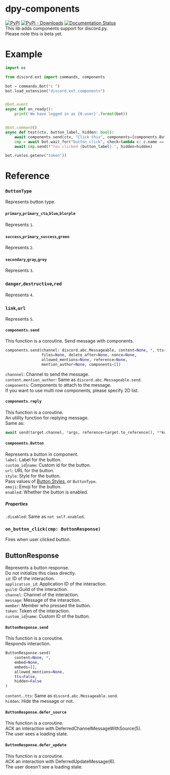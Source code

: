 # dpy-components
[![PyPI](https://img.shields.io/pypi/v/dpy-components)](https://pypi.org/project/discord-emoji) 
[![PyPI - Downloads](https://img.shields.io/badge/dynamic/json?label=downloads&query=%24.total_downloads&url=https%3A%2F%2Fapi.pepy.tech%2Fapi%2Fprojects%2Fdiscord-emoji)](https://pepy.tech/project/dpy-components/) 
[![Documentation Status](https://readthedocs.org/projects/dpy-components/badge/?version=latest)](https://dpy-components-ja.readthedocs.io/en/latest/?badge=latest)  
This lib adds components support for discord.py.  
Please note this is beta yet.

Example
=====

```python
import os

from discord.ext import commands, components

bot = commands.Bot("c ")
bot.load_extension("discord.ext.components")


@bot.event
async def on_ready():
    print('We have logged in as {0.user}'.format(bot))


@bot.command()
async def test(ctx, button_label, hidden: bool):
    await components.send(ctx, "Click this", components=[components.Button(button_label, name="button1")])
    cmp = await bot.wait_for("button_click", check=lambda c: c.name == "button1")
    await cmp.send(f"You clicked {button_label}.", hidden=hidden)

bot.run(os.getenv("token"))

```

Reference
=========
### `ButtonType`
Represents button type.
#### `primary`,`primary_cta`,`blue`,`blurple`
Represents `1`.
#### `success`,`primary_success`,`green`
Represents `2`.
#### `secondary`,`gray`,`grey`
Represents `3`.
### `danger`,`destructive`,`red`
Represents `4`.
### `link`,`url`
Represents `5`.
#### `components.send`
This function is a coroutine.
Send message with components.
```python
components.send(channel: discord.abc.Messageable, content=None, *, tts=False, embed=None, file=None,
                files=None, delete_after=None, nonce=None,
                allowed_mentions=None, reference=None,
                mention_author=None, components=[])
```
`channnel`: Channel to send the message.  
`content`..`mention_author`: Same as `discord.abc.Messageable.send`.  
`components`: Components to attach to the message.  
If you want to use multi row components, please specify 2D list.  
#### `components.reply`
This function is a coroutine.  
An utility function for replying message.  
Same as:
```py
await send(target.channel, *args, reference=target.to_reference(), **kwargs)
```
#### `components.Button`
Represents a button in component.  
`label`: Label for the button.  
`custom_id`|`name`: Custom id for the button.  
`url`: URL for the button.  
`style`: Style for the button.  
Pass values of [Button Styles](https://discord.com/developers/docs/interactions/message-components#buttons-button-styles), or `ButtonType`.  
`emoji`: Emoji for the button.  
`enabled`: Whether the button is enabled.  
##### Properties
`.disabled`: Same as `not self.enabled`.  
### `on_button_click(cmp: ButtonResponse)`
Fires when user clicked button.  
## ButtonResponse
Represents a button response.  
Do not initialize this class directly.  
`id`: ID of the interaction.  
`application_id`: Application ID of the interaction.  
`guild`: Guild of the interaction.  
`channel`: Channel of the interaction.  
`message`: Message of the interaction.  
`member`: Member who pressed the button.  
`token`: Token of the interaction.  
`custom_id`|`name`: Custom ID of the button.  

#### `ButtonResponse.send`
This function is a coroutine.  
Responds interaction.  
```python
ButtonResponse.send(
    content=None, *,
    embed=None,
    embeds=[],
    allowed_mentions=None,
    tts=False,
    hidden=False
)
```
`content`...`tts`: Same as `discord.abc.Messageable.send`.  
`hidden`: Hide the message or not.  
#### `ButtonResponse.defer_source`
This function is a coroutine.  
ACK an interaction with DeferredChannelMessageWithSource(5).  
The user sees a loading state.  
#### `ButtonResponse.defer_update`
This function is a coroutine.  
ACK an interaction with DeferredUpdateMessage(6).  
The user doesn't see a loading state.  
